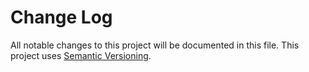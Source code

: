 # Change Log

All notable changes to this project will be documented in this file. This project uses [Semantic Versioning](https://semver.org/).